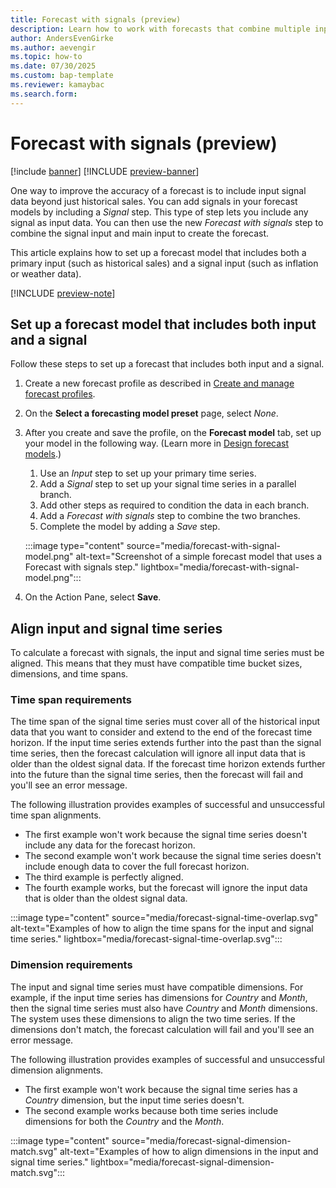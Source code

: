 ```yaml
---
title: Forecast with signals (preview)
description: Learn how to work with forecasts that combine multiple inputs.
author: AndersEvenGirke
ms.author: aevengir
ms.topic: how-to
ms.date: 07/30/2025
ms.custom: bap-template
ms.reviewer: kamaybac
ms.search.form:
---
```


# Forecast with signals (preview)

[!include [banner](../includes/banner.md)]
[!INCLUDE [preview-banner](~/../shared-content/shared/preview-includes/preview-banner.md)]
<!-- KFM: Preview until further notice -->

One way to improve the accuracy of a forecast is to include input signal data beyond just historical sales. You can add signals in your forecast models by including a *Signal* step. This type of step lets you include any signal as input data. You can then use the new *Forecast with signals* step to combine the signal input and main input to create the forecast.

This article explains how to set up a forecast model that includes both a primary input (such as historical sales) and a signal input (such as inflation or weather data).

[!INCLUDE [preview-note](~/../shared-content/shared/preview-includes/preview-note-d365.md)]

## Set up a forecast model that includes both input and a signal

Follow these steps to set up a forecast that includes both input and a signal.

1. Create a new forecast profile as described in [Create and manage forecast profiles](forecast-profiles.md#create-profile).
1. On the **Select a forecasting model preset** page, select *None*.
1. After you create and save the profile, on the **Forecast model** tab, set up your model in the following way. (Learn more in [Design forecast models](design-forecast-models.md).)

    1. Use an *Input* step to set up your primary time series.
    1. Add a *Signal* step to set up your signal time series in a parallel branch.
    1. Add other steps as required to condition the data in each branch.
    1. Add a *Forecast with signals* step to combine the two branches.
    1. Complete the model by adding a *Save* step.

    :::image type="content" source="media/forecast-with-signal-model.png" alt-text="Screenshot of a simple forecast model that uses a Forecast with signals step." lightbox="media/forecast-with-signal-model.png":::

1. On the Action Pane, select **Save**.

## Align input and signal time series

To calculate a forecast with signals, the input and signal time series must be aligned. This means that they must have compatible time bucket sizes, dimensions, and time spans.

### Time span requirements

The time span of the signal time series must cover all of the historical input data that you want to consider and extend to the end of the forecast time horizon. If the input time series extends further into the past than the signal time series, then the forecast calculation will ignore all input data that is older than the oldest signal data. If the forecast time horizon extends further into the future than the signal time series, then the forecast will fail and you'll see an error message.

The following illustration provides examples of successful and unsuccessful time span alignments.

- The first example won't work because the signal time series doesn't include any data for the forecast horizon.
- The second example won't work because the signal time series doesn't include enough data to cover the full forecast horizon.
- The third example is perfectly aligned.
- The fourth example works, but the forecast will ignore the input data that is older than the oldest signal data.

:::image type="content" source="media/forecast-signal-time-overlap.svg" alt-text="Examples of how to align the time spans for the input and signal time series." lightbox="media/forecast-signal-time-overlap.svg":::

### Dimension requirements

The input and signal time series must have compatible dimensions. For example, if the input time series has dimensions for *Country* and *Month*, then the signal time series must also have *Country* and *Month* dimensions. The system uses these dimensions to align the two time series. If the dimensions don't match, the forecast calculation will fail and you'll see an error message.

The following illustration provides examples of successful and unsuccessful dimension alignments.

- The first example won't work because the signal time series has a *Country* dimension, but the input time series doesn't.
- The second example works because both time series include dimensions for both the *Country* and the *Month*.

:::image type="content" source="media/forecast-signal-dimension-match.svg" alt-text="Examples of how to align dimensions in the input and signal time series." lightbox="media/forecast-signal-dimension-match.svg":::
